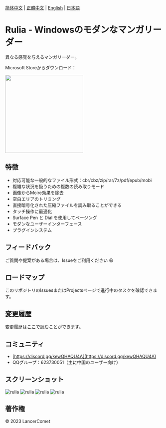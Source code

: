 [简体中文](README.CHS.md) | [正體中文](README.CHT.md) | [English](README.md) | [日本語](README.JPN.md)

# Rulia - Windowsのモダンなマンガリーダー

異なる感覚を与えるマンガリーダー。

Microsoft Storeからダウンロード：

<a href="https://apps.microsoft.com/store/detail/9MVVLRZWRXX8?cid=github&launch=true&mode=mini">
  <img src="https://get.microsoft.com/images/ja-jp%20dark.svg" width="250" />
</a>

## 特徴

 - 対応可能な一般的なファイル形式：cbr/cbz/zip/rar/7z/pdf/epub/mobi
 - 複雑な状況を扱うための複数の読み取りモード
 - 画像からMoire効果を除去
 - 空白エリアのトリミング
 - 直接暗号化された圧縮ファイルを読み取ることができる
 - タッチ操作に最適化
 - Surface Pen と Dial を使用してページング
 - モダンなユーザーインターフェース
 - プラグインシステム

## フィードバック

ご質問や提案がある場合は、Issueをご利用ください 😃

## ロードマップ

このリポジトリのIssuesまたはProjectsページで進行中のタスクを確認できます。

## 変更履歴

変更履歴は[ここ](https://github.com/LancerComet/RuliaReader/blob/master/CHANGELOG.md)で読むことができます。

## コミュニティ

 - [https://discord.gg/kewQHAQU4A](https://discord.gg/kewQHAQU4A)
 - QQグループ：623730051（主に中国のユーザー向け）

## スクリーンショット

![rulia](/images/en-01.jpg)
![rulia](/images/en-02.jpg)
![rulia](/images/en-03.jpg)
![rulia](/images/en-04.jpg)

## 著作権

© 2023 LancerComet
